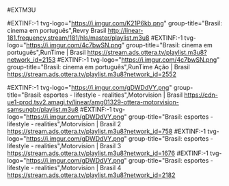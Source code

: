 
#EXTM3U

#EXTINF:-1 tvg-logo="https://i.imgur.com/K21P6kb.png" group-title="Brasil: cinema em português",Revry Brasil
http://linear-181.frequency.stream/181/hls/master/playlist.m3u8
#EXTINF:-1 tvg-logo="https://i.imgur.com/4c7bwSN.png" group-title="Brasil: cinema em português",RunTime | Brasil
https://stream.ads.ottera.tv/playlist.m3u8?network_id=2153
#EXTINF:-1 tvg-logo="https://i.imgur.com/4c7bwSN.png" group-title="Brasil: cinema em português",RunTime Ação | Brasil
https://stream.ads.ottera.tv/playlist.m3u8?network_id=2552

#EXTINF:-1 tvg-logo="https://i.imgur.com/gDWDdVY.png" group-title="Brasil: esportes - lifestyle - realities",Motorvision | Brasil
https://cdn-ue1-prod.tsv2.amagi.tv/linear/amg01329-ottera-motorvision-samsungbr/playlist.m3u8
#EXTINF:-1 tvg-logo="https://i.imgur.com/gDWDdVY.png" group-title="Brasil: esportes - lifestyle - realities",Motorvision | Brasil 2
https://stream.ads.ottera.tv/playlist.m3u8?network_id=758
#EXTINF:-1 tvg-logo="https://i.imgur.com/gDWDdVY.png" group-title="Brasil: esportes - lifestyle - realities",Motorvision | Brasil 3
https://stream.ads.ottera.tv/playlist.m3u8?network_id=1676
#EXTINF:-1 tvg-logo="https://i.imgur.com/gDWDdVY.png" group-title="Brasil: esportes - lifestyle - realities",Motorvision | Brasil 4
https://stream.ads.ottera.tv/playlist.m3u8?network_id=2182























































































































































































































